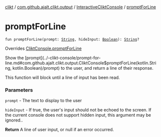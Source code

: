 [clikt](../../index.md) / [com.github.ajalt.clikt.output](../index.md) / [InteractiveCliktConsole](index.md) / [promptForLine](./prompt-for-line.md)

# promptForLine

`fun promptForLine(prompt: `[`String`](https://kotlinlang.org/api/latest/jvm/stdlib/kotlin/-string/index.html)`, hideInput: `[`Boolean`](https://kotlinlang.org/api/latest/jvm/stdlib/kotlin/-boolean/index.html)`): `[`String`](https://kotlinlang.org/api/latest/jvm/stdlib/kotlin/-string/index.html)`?`

Overrides [CliktConsole.promptForLine](../-clikt-console/prompt-for-line.md)

Show the [prompt](../-clikt-console/prompt-for-line.md#com.github.ajalt.clikt.output.CliktConsole$promptForLine(kotlin.String, kotlin.Boolean)/prompt) to the user, and return a line of their response.

This function will block until a line of input has been read.

### Parameters

`prompt` - The text to display to the user

`hideInput` - If true, the user's input should not be echoed to the screen. If the current console
does not support hidden input, this argument may be ignored..

**Return**
A line of user input, or null if an error occurred.

